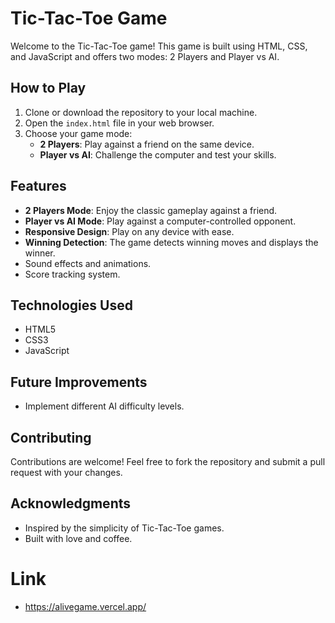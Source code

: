 # Tic-Tac-Toe Game

Welcome to the Tic-Tac-Toe game! This game is built using HTML, CSS, and JavaScript and offers two modes: 2 Players and Player vs AI.

## How to Play

1. Clone or download the repository to your local machine.
2. Open the `index.html` file in your web browser.
3. Choose your game mode:
   - **2 Players**: Play against a friend on the same device.
   - **Player vs AI**: Challenge the computer and test your skills.

## Features

- **2 Players Mode**: Enjoy the classic gameplay against a friend.
- **Player vs AI Mode**: Play against a computer-controlled opponent.
- **Responsive Design**: Play on any device with ease.
- **Winning Detection**: The game detects winning moves and displays the winner.
- Sound effects and animations.
- Score tracking system.

## Technologies Used

- HTML5
- CSS3
- JavaScript

## Future Improvements

- Implement different AI difficulty levels.

## Contributing

Contributions are welcome! Feel free to fork the repository and submit a pull request with your changes.

## Acknowledgments

- Inspired by the simplicity of Tic-Tac-Toe games.
- Built with love and coffee.

# Link
- https://alivegame.vercel.app/
